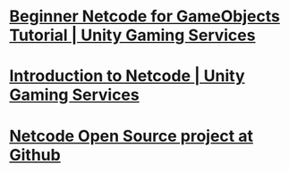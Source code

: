 # [Beginner Netcode for GameObjects Tutorial | Unity Gaming Services](https://www.youtube.com/watch?v=dKrdrPjJG04&list=LL6MKUgGZ9Q8c2Ff7GnoRoqA)

# [Introduction to Netcode | Unity Gaming Services](https://www.youtube.com/watch?v=aJjH18ciKT8&list=LL6MKUgGZ9Q8c2Ff7GnoRoqA)

# [Netcode Open Source project at Github](https://github.com/Unity-Technologies/com.unity.netcode.gameobjects)

